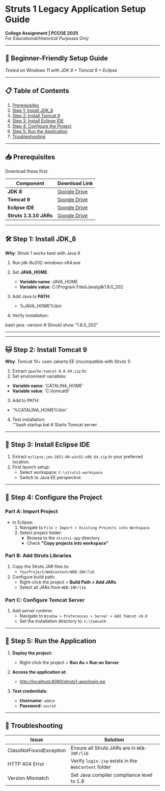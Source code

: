 # Struts 1 Legacy Application Setup Guide  
**College Assignment | PCCOE 2025**  
*For Educational/Historical Purposes Only*  

---

## 🌟 Beginner-Friendly Setup Guide  
*Tested on Windows 11 with JDK 8 + Tomcat 9 + Eclipse*

---

## 📋 Table of Contents
1. [Prerequisites](#-prerequisites)
2. [Step 1: Install JDK_8](#-step-2-install-jdk_8)
3. [Step 2: Install Tomcat 9](#-step-2-install-tomcat-9)
4. [Step 3: Install Eclipse IDE](#-step-3-install-eclipse-ide)
5. [Step 4: Configure the Project](#-step-4-configure-the-project)
6. [Step 5: Run the Application](#-step-5-run-the-application)
7. [Troubleshooting](#-troubleshooting)

---

## 📥 Prerequisites  
Download these first:  

| Component             | Download Link                                                                 |
|-----------------------|-------------------------------------------------------------------------------|
| **JDK 8**             | [Google Drive](https://drive.google.com/drive/folders/1fIcgUiABRLEQqD0TuksWWXvhzATB2bNG?usp=sharing) |
| **Tomcat 9**          | [Google Drive](https://drive.google.com/drive/folders/1TkM2OrSfyg0IDYiCp4jmrwVd6Z_seJ35?usp=sharing) |
| **Eclipse IDE**       | [Google Drive](https://drive.google.com/drive/folders/1mkbcdwyxIFye7agYczZ80qD10ErN_axZ?usp=sharing) |
| **Struts 1.3.10 JARs** | [Google Drive](https://drive.google.com/drive/folders/1zj3ssoR-xxJ7MhjzFhE-NFbCDbOAm2qZ?usp=sharing)       |

---

## 🛠️ Step 1: Install JDK_8
**Why**: Struts 1 works best with Java 8  

1. Run jdk-8u202-windows-x64.exe  
2. Set **JAVA_HOME**:  
   - **Variable name**: JAVA_HOME  
   - **Variable value**: C:\Program Files\Java\jdk1.8.0_202

3. Add Java to **PATH**:  
   - %JAVA_HOME%\bin

4. Verify installation:  
   
bash
   java -version  # Should show "1.8.0_202"

---

---

## 🐱 Step 2: Install Tomcat 9  
**Why**: Tomcat 10+ uses Jakarta EE (incompatible with Struts 1)

1. Extract `apache-tomcat-9.0.99.zip` to:  
2. Set environment variables:  
- **Variable name**: 'CATALINA_HOME'  
- **Variable value**: 'C:\tomcat9'
3. Add to PATH:  
- '%CATALINA_HOME%\bin'
4. Test installation:  
'''bash
startup.bat  # Starts Tomcat server

---

## 🌌 Step 3: Install Eclipse IDE
1. Extract `eclipse-jee-2021-06-win32-x86_64.zip` to your preferred location.  
2. First launch setup:  
   - Select workspace: `C:\struts1-workspace`  
   - Switch to Java EE perspective 

---

## 📂 Step 4: Configure the Project  

### Part A: Import Project  
- In Eclipse:  
  1. Navigate to `File > Import > Existing Projects into Workspace`  
  2. Select project folder:  
     - Browse to the `struts1-app` directory  
     - Check **"Copy projects into workspace"**

### Part B: Add Struts Libraries  
1. Copy the Struts JAR files to:  
   - `YourProject/WebContent/WEB-INF/lib`  
2. Configure build path:  
   - Right-click the project > **Build Path > Add JARs**  
   - Select all JARs from `WEB-INF/lib`

### Part C: Configure Tomcat Server  
1. Add server runtime:  
   - Navigate to `Window > Preferences > Server > Add Tomcat v9.0`  
   - Set the installation directory to: `C:\tomcat9`  

---

## 🚀 Step 5: Run the Application  

1. **Deploy the project:**  
   - Right-click the project > **Run As > Run on Server**

2. **Access the application at:**  
   - [http://localhost:8080/struts1-app/login.jsp](http://localhost:8080/struts1-app/login.jsp)

3. **Test credentials:**  
   - **Username:** `admin`  
   - **Password:** `secret`

---

## 🔧 Troubleshooting

| Issue                  | Solution                                             |
|------------------------|------------------------------------------------------|
| ClassNotFoundException | Ensure all Struts JARs are in `WEB-INF/lib`          |
| HTTP 404 Error         | Verify `login.jsp` exists in the `WebContent` folder |
| Version Mismatch       | Set Java compiler compliance level to 1.8            |
